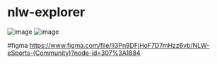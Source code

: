 ﻿# nlw-explorer
![image](https://user-images.githubusercontent.com/109312475/192661266-720e14a3-b4e7-4331-a286-9619de8db4f6.png)
![image](https://user-images.githubusercontent.com/109312475/192661297-487c0b7f-15d8-438e-9471-3f1e9b243ad5.png)

#figma
https://www.figma.com/file/Il3Pn9DFjHoF7D7mHzz6vb/NLW-eSports-(Community)?node-id=307%3A1884
